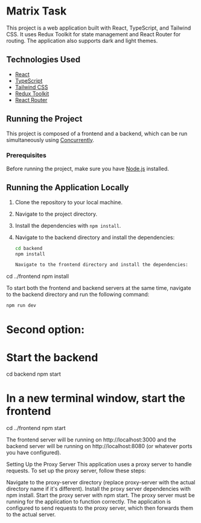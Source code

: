 # Matrix Task

This project is a web application built with React, TypeScript, and Tailwind CSS. It uses Redux Toolkit for state management and React Router for routing. The application also supports dark and light themes.

## Technologies Used

- [React](https://reactjs.org/)
- [TypeScript](https://www.typescriptlang.org/)
- [Tailwind CSS](https://tailwindcss.com/)
- [Redux Toolkit](https://redux-toolkit.js.org/)
- [React Router](https://reactrouter.com/)

## Running the Project

This project is composed of a frontend and a backend, which can be run simultaneously using [Concurrently](https://www.npmjs.com/package/concurrently).

### Prerequisites

Before running the project, make sure you have [Node.js](https://nodejs.org/) installed.

## Running the Application Locally

1. Clone the repository to your local machine.
2. Navigate to the project directory.
3. Install the dependencies with `npm install`.
4. Navigate to the backend directory and install the dependencies:

   ```bash
   cd backend
   npm install

   Navigate to the frontend directory and install the dependencies:
   ```

cd ../frontend
npm install

To start both the frontend and backend servers at the same time, navigate to the backend directory and run the following command:

```bash
npm run dev
```

# Second option:

# Start the backend

cd backend
npm start

# In a new terminal window, start the frontend

cd ../frontend
npm start

The frontend server will be running on http://localhost:3000 and the backend server will be running on http://localhost:8080 (or whatever ports you have configured).

Setting Up the Proxy Server
This application uses a proxy server to handle requests. To set up the proxy server, follow these steps:

Navigate to the proxy-server directory (replace proxy-server with the actual directory name if it's different).
Install the proxy server dependencies with npm install.
Start the proxy server with npm start.
The proxy server must be running for the application to function correctly. The application is configured to send requests to the proxy server, which then forwards them to the actual server.
